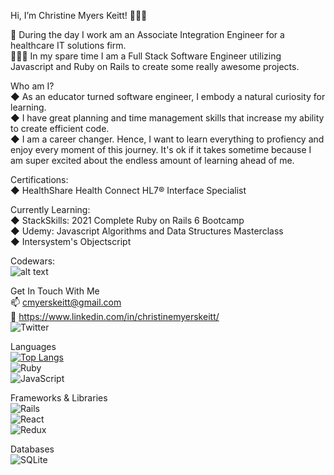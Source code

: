 
Hi, I’m Christine Myers Keitt! 👩🏾‍💻

 🌅 During the day I work am an Associate Integration Engineer for a healthcare IT solutions firm. <br>
 🤸🏾‍♀️ In my spare time I am a Full Stack Software Engineer utilizing Javascript and Ruby on Rails to create some really awesome projects. 


Who am I?
 <br>
 ◆ As an educator turned software engineer, I embody a natural curiosity for learning. <br>
 ◆  I have great planning and time management skills that increase my ability to create efficient code. <br>
 ◆  I am a career changer. Hence, I want to learn everything to profiency and enjoy every moment of this journey. It's ok if it takes sometime because I am super excited about the endless amount of learning ahead of me.


Certifications:
 <br>
 ◆  HealthShare Health Connect HL7® Interface Specialist

Currently Learning: 
  <br>
  ◆ StackSkills: 2021 Complete Ruby on Rails 6 Bootcamp
  <br>
  ◆ Udemy: Javascript Algorithms and Data Structures Masterclass 
  <br>
  ◆ Intersystem's Objectscript
 
Codewars:
<br>
![alt text](https://www.codewars.com/users/cmyerskeitt/badges/large)


Get In Touch With Me
<br>
📫 cmyerskeitt@gmail.com
<br>
🔗 https://www.linkedin.com/in/christinemyerskeitt/
<br>
<img alt="Twitter" src="https://img.shields.io/twitter/follow/MKCodes?style=social "/>
<br>



Languages
<br>
[![Top Langs](https://github-readme-stats.vercel.app/api/top-langs/?username=cmyerskeitt)](https://github.com/cmyerskeitt/github-readme-stats)
<br>
  <img alt="Ruby" src="https://img.shields.io/badge/ruby-%23CC342D.svg?style=for-the-badge&logo=ruby&logoColor=white"/>
<br>
  <img alt="JavaScript" src="https://img.shields.io/badge/javascript-%23323330.svg?style=for-the-badge&logo=javascript&logoColor=%23F7DF1E"/>
<br>



Frameworks & Libraries
<br>
  <img alt="Rails" src="https://img.shields.io/badge/rails-%23CC0000.svg?style=for-the-badge&logo=ruby-on-rails&logoColor=white"/>
<br>
  <img alt="React" src="https://img.shields.io/badge/react-%2320232a.svg?style=for-the-badge&logo=react&logoColor=%2361DAFB"/>
<br>
  <img alt="Redux" src="https://img.shields.io/badge/redux-%23593d88.svg?style=for-the-badge&logo=redux&logoColor=white"/>
<br>

Databases
<br>
<img alt="SQLite" src ="https://img.shields.io/badge/sqlite-%2307405e.svg?style=for-the-badge&logo=sqlite&logoColor=white"/>
<br>



<!---
cmyerskeitt/cmyerskeitt is a ✨ special ✨ repository because its `README.md` (this file) appears on your GitHub profile.
You can click the Preview link to take a look at your changes.
--->
